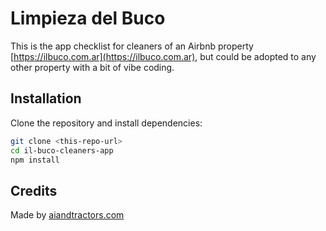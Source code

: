 # Limpieza del Buco

This is the app checklist for cleaners of an Airbnb property [https://ilbuco.com.ar](https://ilbuco.com.ar), but could be adopted to any other property with a bit of vibe coding.

## Installation

Clone the repository and install dependencies:

```bash
git clone <this-repo-url>
cd il-buco-cleaners-app
npm install
```

## Credits

Made by [aiandtractors.com](https://aiandtractors.com)

